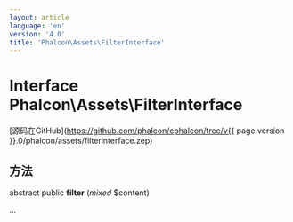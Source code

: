 ```yaml
---
layout: article
language: 'en'
version: '4.0'
title: 'Phalcon\Assets\FilterInterface'
---
```

# Interface **Phalcon\Assets\FilterInterface**

[源码在GitHub](https://github.com/phalcon/cphalcon/tree/v{{ page.version }}.0/phalcon/assets/filterinterface.zep)

## 方法

abstract public **filter** (*mixed* $content)

...